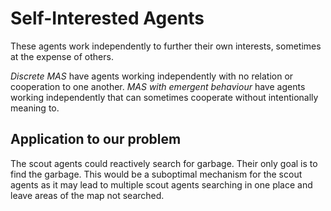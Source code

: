 # Self-Interested Agents

These agents work independently to further their own interests, sometimes at the expense of others.

*Discrete MAS* have agents working independently with no relation or cooperation to one another. *MAS with emergent behaviour* have agents working independently that can sometimes cooperate without intentionally meaning to. 

## Application to our problem

The scout agents could reactively search for garbage. Their only goal is to find the garbage. This would be a suboptimal mechanism for the scout agents as it may lead to multiple scout agents searching in one place and leave areas of the map not searched. 